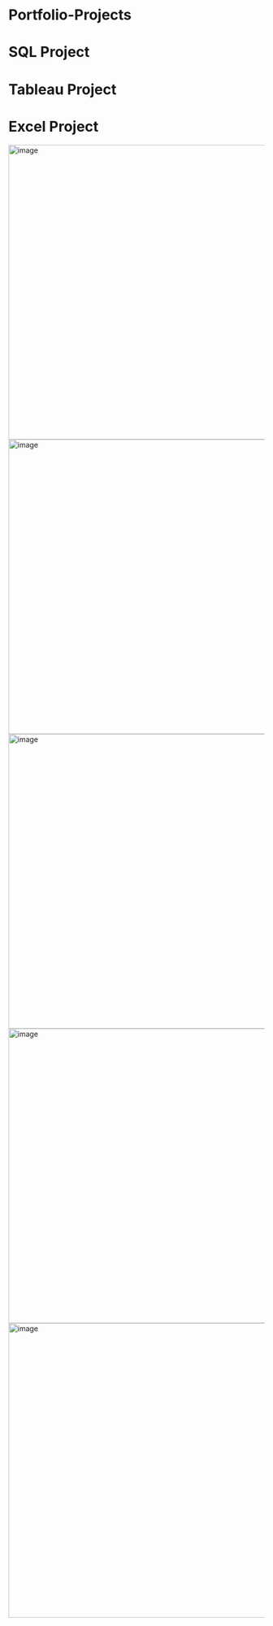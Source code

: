 # Portfolio-Projects


# SQL Project




# Tableau Project





# Excel Project
 <img width="580" alt="image" src="https://user-images.githubusercontent.com/111141451/220444022-f042a781-63a8-431e-b8ac-c3915f5d821e.png">





<img width="580" alt="image" src="https://user-images.githubusercontent.com/111141451/220444112-1c7b704d-a544-413c-aff5-a830e3ff9eea.png">



<img width="580" alt="image" src="https://user-images.githubusercontent.com/111141451/220444179-a22f4203-d703-4845-acf1-7242f6fd0507.png">



<img width="580" alt="image" src="https://user-images.githubusercontent.com/111141451/220444248-507a1ac0-d91d-4e99-8b93-f745d58918ea.png">



<img width="580" alt="image" src="https://user-images.githubusercontent.com/111141451/220444319-6e88fe1c-d774-407f-a59e-f9a71c97fac7.png">

